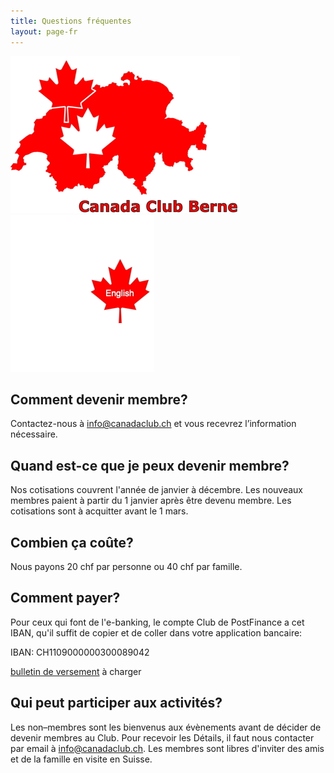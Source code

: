 ```yaml
---
title: Questions fréquentes
layout: page-fr
---
```


![logo](images/canadaclubbernelogo.jpg) [![logo](images/maple-leaf-english.jpg)](faq)

## Comment devenir membre?
Contactez-nous à [info@canadaclub.ch](mailto:info@canadaclub.ch) et vous recevrez l’information nécessaire.

## Quand est-ce que je peux devenir membre?
Nos cotisations couvrent l'année de janvier à décembre. Les nouveaux membres paient à partir du 1 janvier après être devenu membre. Les cotisations sont à acquitter avant le 1 mars.

## Combien ça coûte?
Nous payons 20 chf par personne ou 40 chf par famille.

## Comment payer?
Pour ceux qui font de l'e-banking, le compte Club de PostFinance a cet IBAN, qu'il suffit de copier et de coller dans votre application bancaire:

IBAN: CH1109000000300089042

[bulletin de versement](pdfs/ccbdues.pdf) à charger

## Qui peut participer aux activités?
Les non–membres sont les bienvenus aux évènements avant de décider de devenir membres au Club. Pour recevoir les Détails, il faut nous contacter par email à info@canadaclub.ch.
Les membres sont libres d'inviter des amis et de la famille en visite en Suisse.